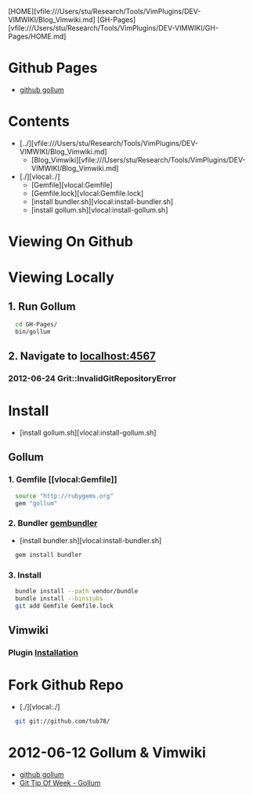 
[HOME][vfile:///Users/stu/Research/Tools/VimPlugins/DEV-VIMWIKI/Blog_Vimwiki.md]
[GH-Pages][vfile:///Users/stu/Research/Tools/VimPlugins/DEV-VIMWIKI/GH-Pages/HOME.md]


# Github Pages

 * [github gollum](https://github.com/github/gollum)



# Contents

 * [../][vfile:///Users/stu/Research/Tools/VimPlugins/DEV-VIMWIKI/Blog_Vimwiki.md]
   * [Blog_Vimwiki][vfile:///Users/stu/Research/Tools/VimPlugins/DEV-VIMWIKI/Blog_Vimwiki.md]
 * [./][vlocal:./]
   * [Gemfile][vlocal:Gemfile]
   * [Gemfile.lock][vlocal:Gemfile.lock]
   * [install bundler.sh][vlocal:install-bundler.sh]
   * [install gollum.sh][vlocal:install-gollum.sh]

# Viewing On Github


# Viewing Locally

## 1. Run Gollum

``` bash
  cd GH-Pages/
  bin/gollum
```

## 2. Navigate to [localhost:4567](http://localhost:4567)

### 2012-06-24 Grit::InvalidGitRepositoryError



# Install 

 * [install gollum.sh][vlocal:install-gollum.sh]

## Gollum
### 1. Gemfile [[vlocal:Gemfile]]

``` bash
  source "http://rubygems.org"
  gem "gollum"
```

### 2. Bundler [gembundler](http://gembundler.com/)

 * [install bundler.sh][vlocal:install-bundler.sh]

``` bash
  gem install bundler
```

### 3. Install 

``` bash
  bundle install --path vendor/bundle
  bundle install --binstubs
  git add Gemfile Gemfile.lock
```



## Vimwiki
### Plugin [Installation](http://code.google.com/p/vimwiki/wiki/Installation)


# Fork Github Repo

 * [./][vlocal:./]

``` bash
  git git://github.com/tub78/
```





# 2012-06-12 Gollum & Vimwiki

 * [github gollum](https://github.com/github/gollum)
 * [Git Tip Of Week - Gollum](http://alblue.bandlem.com/2011/05/git-tip-of-week-gollum.html)


